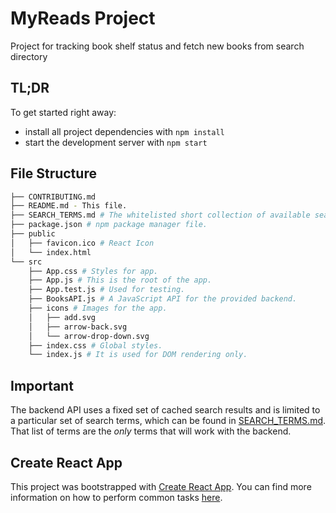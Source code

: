 # MyReads Project

Project for tracking book shelf status and fetch new books from search directory

## TL;DR

To get started right away:

* install all project dependencies with `npm install`
* start the development server with `npm start`

## File Structure

```bash
├── CONTRIBUTING.md
├── README.md - This file.
├── SEARCH_TERMS.md # The whitelisted short collection of available search terms to use with the app.
├── package.json # npm package manager file.
├── public
│   ├── favicon.ico # React Icon
│   └── index.html
└── src
    ├── App.css # Styles for app.
    ├── App.js # This is the root of the app.
    ├── App.test.js # Used for testing.
    ├── BooksAPI.js # A JavaScript API for the provided backend.
    ├── icons # Images for the app.
    │   ├── add.svg
    │   ├── arrow-back.svg
    │   └── arrow-drop-down.svg
    ├── index.css # Global styles.
    └── index.js # It is used for DOM rendering only.
```

## Important

The backend API uses a fixed set of cached search results and is limited to a particular set of search terms, which can be found in [SEARCH_TERMS.md](SEARCH_TERMS.md). That list of terms are the _only_ terms that will work with the backend.

## Create React App

This project was bootstrapped with [Create React App](https://github.com/facebookincubator/create-react-app). You can find more information on how to perform common tasks [here](https://github.com/facebookincubator/create-react-app/blob/master/packages/react-scripts/template/README.md).

